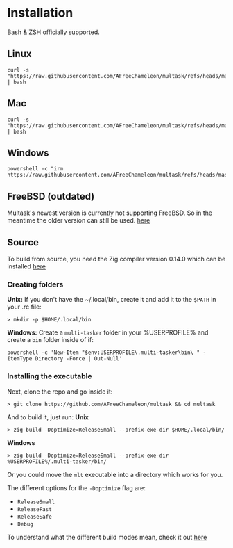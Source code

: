 # Installation

Bash & ZSH officially supported.

## Linux
```
curl -s "https://raw.githubusercontent.com/AFreeChameleon/multask/refs/heads/master/docs/_install/linux.sh" | bash
```

## Mac
```
curl -s "https://raw.githubusercontent.com/AFreeChameleon/multask/refs/heads/master/docs/_install/macos.sh" | bash
```

## Windows
```
powershell -c "irm https://raw.githubusercontent.com/AFreeChameleon/multask/refs/heads/master/docs/_install/win.ps1|iex"
```

## FreeBSD (outdated)

Multask's newest version is currently not supporting FreeBSD. So in the meantime the older version can still be used. [here](https://github.com/AFreeChameleon/multask/releases/tag/0.20.0)

## Source

To build from source, you need the Zig compiler version 0.14.0 which can be installed [here](https://ziglang.org/download/#release-0.14.0)

### Creating folders
**Unix:** If you don't have the ~/.local/bin, create it and add it to the `$PATH` in your .rc file:
```
> mkdir -p $HOME/.local/bin
```

**Windows:** Create a `multi-tasker` folder in your %USERPROFILE% and create a `bin` folder inside of if:
```
powershell -c 'New-Item "$env:USERPROFILE\.multi-tasker\bin\ " -ItemType Directory -Force | Out-Null'
```

### Installing the executable
Next, clone the repo and go inside it:
```
> git clone https://github.com/AFreeChameleon/multask && cd multask
```

And to build it, just run:
**Unix**
```
> zig build -Doptimize=ReleaseSmall --prefix-exe-dir $HOME/.local/bin/
```

**Windows**
```
> zig build -Doptimize=ReleaseSmall --prefix-exe-dir %USERPROFILE%/.multi-tasker/bin/
```

Or you could move the `mlt` executable into a directory which works for you.

The different options for the `-Doptimize` flag are:

- `ReleaseSmall`
- `ReleaseFast`
- `ReleaseSafe`
- `Debug`

To understand what the different build modes mean, check it out [here](https://zig.guide/build-system/build-modes/)
